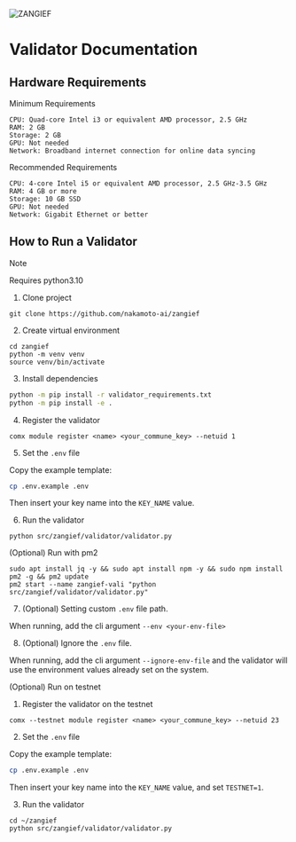![ZANGIEF](images/zangief.png)

# Validator Documentation

## Hardware Requirements
 Minimum Requirements

    CPU: Quad-core Intel i3 or equivalent AMD processor, 2.5 GHz
    RAM: 2 GB
    Storage: 2 GB
    GPU: Not needed
    Network: Broadband internet connection for online data syncing

 Recommended Requirements

    CPU: 4-core Intel i5 or equivalent AMD processor, 2.5 GHz-3.5 GHz
    RAM: 4 GB or more
    Storage: 10 GB SSD
    GPU: Not needed
    Network: Gigabit Ethernet or better


## How to Run a Validator

> [!NOTE]
> Requires python3.10


1) Clone project

`git clone https://github.com/nakamoto-ai/zangief`

2) Create virtual environment

```
cd zangief
python -m venv venv
source venv/bin/activate
```

3) Install dependencies

```bash
python -m pip install -r validator_requirements.txt
python -m pip install -e .
```

4) Register the validator

`comx module register <name> <your_commune_key> --netuid 1`

5) Set the `.env` file

Copy the example template:

```bash
cp .env.example .env
```

Then insert your key name into the `KEY_NAME` value.

6) Run the validator

```
python src/zangief/validator/validator.py
```

(Optional) Run with pm2 

```
sudo apt install jq -y && sudo apt install npm -y && sudo npm install pm2 -g && pm2 update
pm2 start --name zangief-vali "python src/zangief/validator/validator.py"
```

7) (Optional) Setting custom `.env` file path. 

When running, add the cli argument `--env <your-env-file>`

8) (Optional) Ignore the `.env` file.

When running, add the cli argument `--ignore-env-file` and the validator will use the environment 
values already set on the system.

(Optional) Run on testnet

1) Register the validator on the testnet

`comx --testnet module register <name> <your_commune_key> --netuid 23`

2) Set the `.env` file

Copy the example template:

```bash
cp .env.example .env
```

Then insert your key name into the `KEY_NAME` value, and set `TESTNET=1`.

3) Run the validator

```
cd ~/zangief
python src/zangief/validator/validator.py
```